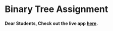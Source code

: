 # Binary Tree Assignment

#### Dear Students, Check out the live app [here](https://kdeepika-brs.github.io/Binary-Tree-Assignment/).

